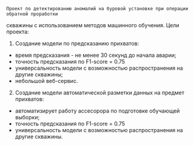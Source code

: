    Проект по детектированию аномалий на буровой установке при операции обратной проработки
скважины с использованием методов машинного обучения.
    Цели проекта:
1. Создание модели по предсказанию прихватов:
- время предсказания - не менее 30 секунд до начала аварии;
- точность предсказания по F1-score = 0.75
- универсальность модели с возможностью распространения на другие скважины;
- небольшой веб-сервис.

2. Создание модели автоматической разметки данных на предмет прихватов:
- автоматизирует работу ассесорора по подготовке обучающей выборки;
- точность предсказания по F1-score = 0.75
- универсальность модели с возможностью распространения на другие скважины.